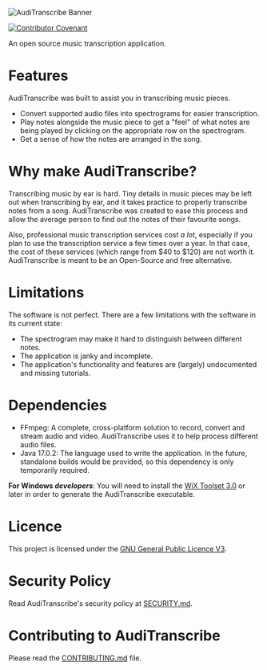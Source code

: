 ![AudiTranscribe Banner](IdeaProjects/AudiTranscribe/Designs/banner/banner.png "AudiTranscribe")

[![Contributor Covenant](https://img.shields.io/badge/Contributor%20Covenant-2.1-4.svg)](.github/CODE_OF_CONDUCT.md)

An open source music transcription application.

# Features
AudiTranscribe was built to assist you in transcribing music pieces.
- Convert supported audio files into spectrograms for easier transcription.
- Play notes alongside the music piece to get a "feel" of what notes are being played by clicking on the appropriate row
  on the spectrogram.
- Get a sense of how the notes are arranged in the song.

# Why make AudiTranscribe?
Transcribing music by ear is hard. Tiny details in music pieces may be left out when transcribing by ear, and it takes
practice to properly transcribe notes from a song. AudiTranscribe was created to ease this process and allow the average
person to find out the notes of their favourite songs.

Also, professional music transcription services cost *a lot*, especially if you plan to use the transcription service
a few times over a year. In that case, the cost of these services (which range from $40 to $120) are not worth it.
AudiTranscribe is meant to be an Open-Source and free alternative.

# Limitations
The software is not perfect. There are a few limitations with the software in its current state:
- The spectrogram may make it hard to distinguish between different notes.
- The application is janky and incomplete.
- The application's functionality and features are (largely) undocumented and missing tutorials.

# Dependencies
- FFmpeg: A complete, cross-platform solution to record, convert and stream audio and video. AudiTranscribe uses it to
  help process different audio files.
- Java 17.0.2: The language used to write the application. In the future, standalone builds would be provided, so this
  dependency is only temporarily required.

**For Windows _developers_**: You will need to install the [WiX Toolset 3.0](https://wixtoolset.org/) or later in order
to generate the AudiTranscribe executable.

# Licence
This project is licensed under the [GNU General Public Licence V3](LICENSE).

# Security Policy
Read AudiTranscribe's security policy at [SECURITY.md](.github/SECURITY.md).

# Contributing to AudiTranscribe
Please read the [CONTRIBUTING.md](.github/CONTRIBUTING.md) file.
